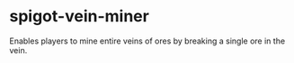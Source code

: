 # spigot-vein-miner
Enables players to mine entire veins of ores by breaking a single ore in the vein.
